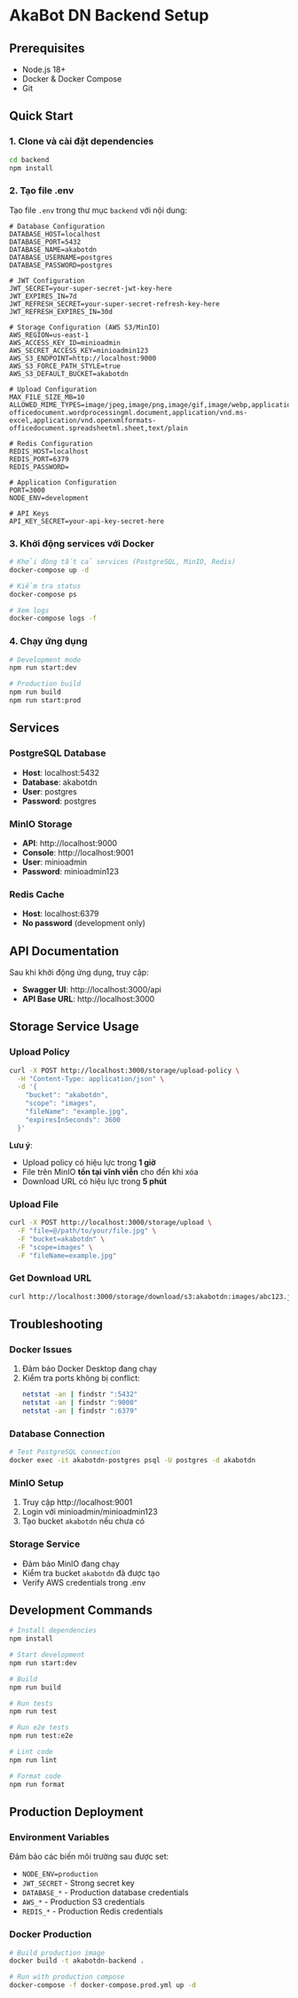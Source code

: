 # AkaBot DN Backend Setup

## Prerequisites

- Node.js 18+
- Docker & Docker Compose
- Git

## Quick Start

### 1. Clone và cài đặt dependencies

```bash
cd backend
npm install
```

### 2. Tạo file .env

Tạo file `.env` trong thư mục `backend` với nội dung:

```env
# Database Configuration
DATABASE_HOST=localhost
DATABASE_PORT=5432
DATABASE_NAME=akabotdn
DATABASE_USERNAME=postgres
DATABASE_PASSWORD=postgres

# JWT Configuration
JWT_SECRET=your-super-secret-jwt-key-here
JWT_EXPIRES_IN=7d
JWT_REFRESH_SECRET=your-super-secret-refresh-key-here
JWT_REFRESH_EXPIRES_IN=30d

# Storage Configuration (AWS S3/MinIO)
AWS_REGION=us-east-1
AWS_ACCESS_KEY_ID=minioadmin
AWS_SECRET_ACCESS_KEY=minioadmin123
AWS_S3_ENDPOINT=http://localhost:9000
AWS_S3_FORCE_PATH_STYLE=true
AWS_S3_DEFAULT_BUCKET=akabotdn

# Upload Configuration
MAX_FILE_SIZE_MB=10
ALLOWED_MIME_TYPES=image/jpeg,image/png,image/gif,image/webp,application/pdf,application/msword,application/vnd.openxmlformats-officedocument.wordprocessingml.document,application/vnd.ms-excel,application/vnd.openxmlformats-officedocument.spreadsheetml.sheet,text/plain

# Redis Configuration
REDIS_HOST=localhost
REDIS_PORT=6379
REDIS_PASSWORD=

# Application Configuration
PORT=3000
NODE_ENV=development

# API Keys
API_KEY_SECRET=your-api-key-secret-here
```

### 3. Khởi động services với Docker

```bash
# Khởi động tất cả services (PostgreSQL, MinIO, Redis)
docker-compose up -d

# Kiểm tra status
docker-compose ps

# Xem logs
docker-compose logs -f
```

### 4. Chạy ứng dụng

```bash
# Development mode
npm run start:dev

# Production build
npm run build
npm run start:prod
```

## Services

### PostgreSQL Database
- **Host**: localhost:5432
- **Database**: akabotdn
- **User**: postgres
- **Password**: postgres

### MinIO Storage
- **API**: http://localhost:9000
- **Console**: http://localhost:9001
- **User**: minioadmin
- **Password**: minioadmin123

### Redis Cache
- **Host**: localhost:6379
- **No password** (development only)

## API Documentation

Sau khi khởi động ứng dụng, truy cập:
- **Swagger UI**: http://localhost:3000/api
- **API Base URL**: http://localhost:3000

## Storage Service Usage

### Upload Policy
```bash
curl -X POST http://localhost:3000/storage/upload-policy \
  -H "Content-Type: application/json" \
  -d '{
    "bucket": "akabotdn",
    "scope": "images",
    "fileName": "example.jpg",
    "expiresInSeconds": 3600
  }'
```

**Lưu ý**: 
- Upload policy có hiệu lực trong **1 giờ**
- File trên MinIO **tồn tại vĩnh viễn** cho đến khi xóa
- Download URL có hiệu lực trong **5 phút**

### Upload File
```bash
curl -X POST http://localhost:3000/storage/upload \
  -F "file=@/path/to/your/file.jpg" \
  -F "bucket=akabotdn" \
  -F "scope=images" \
  -F "fileName=example.jpg"
```

### Get Download URL
```bash
curl http://localhost:3000/storage/download/s3:akabotdn:images/abc123.jpg
```

## Troubleshooting

### Docker Issues
1. Đảm bảo Docker Desktop đang chạy
2. Kiểm tra ports không bị conflict:
   ```bash
   netstat -an | findstr ":5432"
   netstat -an | findstr ":9000"
   netstat -an | findstr ":6379"
   ```

### Database Connection
```bash
# Test PostgreSQL connection
docker exec -it akabotdn-postgres psql -U postgres -d akabotdn
```

### MinIO Setup
1. Truy cập http://localhost:9001
2. Login với minioadmin/minioadmin123
3. Tạo bucket `akabotdn` nếu chưa có

### Storage Service
- Đảm bảo MinIO đang chạy
- Kiểm tra bucket `akabotdn` đã được tạo
- Verify AWS credentials trong .env

## Development Commands

```bash
# Install dependencies
npm install

# Start development
npm run start:dev

# Build
npm run build

# Run tests
npm run test

# Run e2e tests
npm run test:e2e

# Lint code
npm run lint

# Format code
npm run format
```

## Production Deployment

### Environment Variables
Đảm bảo các biến môi trường sau được set:

- `NODE_ENV=production`
- `JWT_SECRET` - Strong secret key
- `DATABASE_*` - Production database credentials
- `AWS_*` - Production S3 credentials
- `REDIS_*` - Production Redis credentials

### Docker Production
```bash
# Build production image
docker build -t akabotdn-backend .

# Run with production compose
docker-compose -f docker-compose.prod.yml up -d
```
